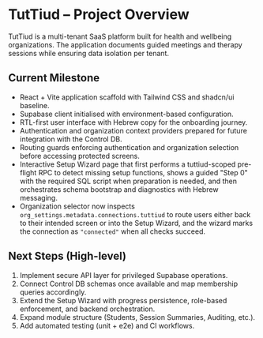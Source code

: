 # TutTiud – Project Overview

TutTiud is a multi-tenant SaaS platform built for health and wellbeing organizations. The application documents guided meetings and therapy sessions while ensuring data isolation per tenant.

## Current Milestone

- React + Vite application scaffold with Tailwind CSS and shadcn/ui baseline.
- Supabase client initialised with environment-based configuration.
- RTL-first user interface with Hebrew copy for the onboarding journey.
- Authentication and organization context providers prepared for future integration with the Control DB.
- Routing guards enforcing authentication and organization selection before accessing protected screens.
- Interactive Setup Wizard page that first performs a tuttiud-scoped pre-flight RPC to detect missing setup functions, shows a guided "Step 0" with the required SQL script when preparation is needed, and then orchestrates schema bootstrap and diagnostics with Hebrew messaging.
- Organization selector now inspects `org_settings.metadata.connections.tuttiud` to route users either back to their intended screen or into the Setup Wizard, and the wizard marks the connection as `"connected"` when all checks succeed.

## Next Steps (High-level)

1. Implement secure API layer for privileged Supabase operations.
2. Connect Control DB schemas once available and map membership queries accordingly.
3. Extend the Setup Wizard with progress persistence, role-based enforcement, and backend orchestration.
4. Expand module structure (Students, Session Summaries, Auditing, etc.).
5. Add automated testing (unit + e2e) and CI workflows.
